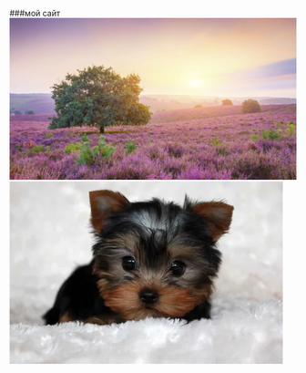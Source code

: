 ###мой сайт
![](src/main/resources/static/img/____1_1.png)
![](src/main/resources/static/img/_____________1_1.png)
